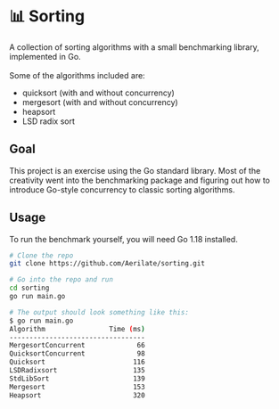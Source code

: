 # :bar_chart: Sorting
A collection of sorting algorithms with a small benchmarking library, implemented in Go.
\
\
Some of the algorithms included are:
* quicksort (with and without concurrency)
* mergesort (with and without concurrency)
* heapsort
* LSD radix sort

## Goal
This project is an exercise using the Go standard library. Most of the creativity went into the benchmarking package and figuring out how to introduce Go-style concurrency to classic sorting algorithms.

## Usage
To run the benchmark yourself, you will need Go 1.18 installed.
~~~bash
# Clone the repo
git clone https://github.com/Aerilate/sorting.git

# Go into the repo and run
cd sorting
go run main.go
~~~
~~~bash
# The output should look something like this:
$ go run main.go
Algorithm                Time (ms)
----------------------------------
MergesortConcurrent             66
QuicksortConcurrent             98
Quicksort                      116
LSDRadixsort                   135
StdLibSort                     139
Mergesort                      153
Heapsort                       320
~~~
